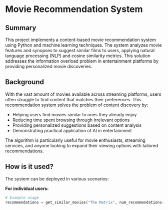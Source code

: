 # Movie Recommendation System

## Summary  
This project implements a content-based movie recommendation system using Python and machine learning techniques. The system analyzes movie features and synopses to suggest similar films to users, applying natural language processing (NLP) and cosine similarity metrics. This solution addresses the information overload problem in entertainment platforms by providing personalized movie discoveries.

## Background  
With the vast amount of movies available across streaming platforms, users often struggle to find content that matches their preferences. This recommendation system solves the problem of content discovery by:

* Helping users find movies similar to ones they already enjoy
* Reducing time spent browsing through irrelevant options
* Providing personalized suggestions based on content analysis
* Demonstrating practical application of AI in entertainment

The algorithm is particularly useful for movie enthusiasts, streaming services, and anyone looking to expand their viewing options with tailored recommendations.

## How is it used?  
The system can be deployed in various scenarios:

**For individual users:**
```python
# Example usage
recommendations = get_similar_movies("The Matrix", num_recommendations=5)
 
